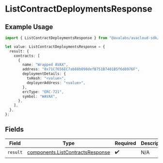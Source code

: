 # ListContractDeploymentsResponse

## Example Usage

```typescript
import { ListContractDeploymentsResponse } from "@avalabs/avacloud-sdk/models/operations";

let value: ListContractDeploymentsResponse = {
  result: {
    contracts: [
      {
        name: "Wrapped AVAX",
        address: "0x71C7656EC7ab88b098defB751B7401B5f6d8976F",
        deploymentDetails: {
          txHash: "<value>",
          deployerAddress: "<value>",
        },
        ercType: "ERC-721",
        symbol: "WAVAX",
      },
    ],
  },
};
```

## Fields

| Field                                                                                | Type                                                                                 | Required                                                                             | Description                                                                          |
| ------------------------------------------------------------------------------------ | ------------------------------------------------------------------------------------ | ------------------------------------------------------------------------------------ | ------------------------------------------------------------------------------------ |
| `result`                                                                             | [components.ListContractsResponse](../../models/components/listcontractsresponse.md) | :heavy_check_mark:                                                                   | N/A                                                                                  |